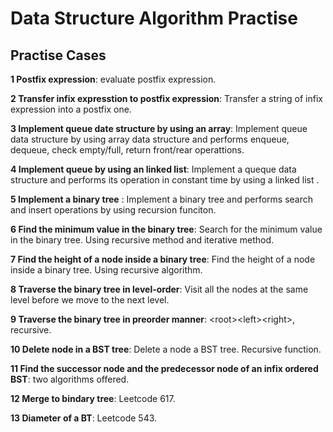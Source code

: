 # Data Structure Algorithm Practise

## Practise Cases

**1 Postfix expression**: evaluate postfix expression. 

**2 Transfer infix expresstion to postfix expression**: Transfer a string of infix expression into a postfix one. 

**3 Implement queue date structure by using an array**: Implement queue data structure by using array data structure and performs enqueue, dequeue, check empty/full, return front/rear operattions. 

**4 Implement queue by using an linked list**: Implement a queque data structure and performs 
						its operation in constant time by using a linked list .

**5 Implement a binary tree** : Implement a binary tree and performs search and insert operations by using recursion funciton. 

**6 Find the minimum value in the binary tree**: Search for the minimum value in the binary tree. Using recursive method and iterative method.  

**7 Find the height of a node inside a binary tree**: Find the height of a node inside a binary tree. Using recursive algorithm. 


**8 Traverse the binary tree in level-order**: Visit all the nodes at the same level before we move to the next level. 

**9 Traverse the binary tree in preorder manner**: \<root\>\<left\>\<right\>, recursive. 

**10 Delete node in a BST tree**: Delete a node a BST tree. Recursive function. 

**11 Find the successor node and the predecessor node of an infix ordered BST**: two algorithms offered. 

**12 Merge to bindary tree**: Leetcode 617. 

**13 Diameter of a BT**: Leetcode 543. 
